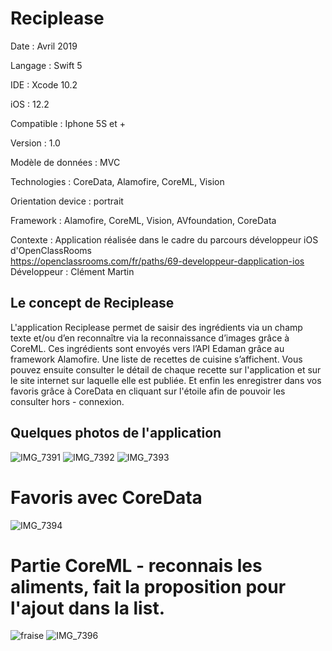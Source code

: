 # Reciplease

Date : Avril 2019  

Langage : Swift 5  

IDE : Xcode 10.2  

iOS : 12.2  

Compatible : Iphone 5S et +  

Version : 1.0    

Modèle de données : MVC

Technologies : CoreData, Alamofire, CoreML, Vision

Orientation device : portrait

Framework : Alamofire, CoreML, Vision, AVfoundation, CoreData

Contexte : Application réalisée dans le cadre du parcours développeur iOS d'OpenClassRooms  
https://openclassrooms.com/fr/paths/69-developpeur-dapplication-ios
Développeur : Clément Martin 

## Le concept de Reciplease

L'application Reciplease permet de saisir des ingrédients via un champ texte et/ou d’en reconnaître via la reconnaissance d’images grâce à CoreML. Ces ingrédients sont envoyés vers l’API Edaman grâce au framework Alamofire. Une liste de recettes de cuisine s’affichent. Vous pouvez ensuite consulter le détail de chaque recette sur l'application et sur le site internet sur laquelle elle est publiée. Et enfin les enregistrer dans vos favoris grâce à CoreData en cliquant sur l'étoile afin de pouvoir les consulter hors - connexion.

## Quelques photos de l'application 

![IMG_7391](https://user-images.githubusercontent.com/44120248/72798574-af50b980-3c43-11ea-8095-6e445e2ff0fd.PNG)
![IMG_7392](https://user-images.githubusercontent.com/44120248/72798572-aeb82300-3c43-11ea-956b-0d7ba3ddc2e0.PNG)
![IMG_7393](https://user-images.githubusercontent.com/44120248/72798570-aeb82300-3c43-11ea-8459-d0c7143041b8.PNG)
# Favoris avec CoreData
![IMG_7394](https://user-images.githubusercontent.com/44120248/72798569-ad86f600-3c43-11ea-8bbb-957d1b11b39c.PNG)
# Partie CoreML - reconnais les aliments, fait la proposition pour l'ajout dans la list.
![fraise](https://user-images.githubusercontent.com/44120248/72798568-ad86f600-3c43-11ea-9c31-07026e2eeddd.PNG)
![IMG_7396](https://user-images.githubusercontent.com/44120248/72798575-af50b980-3c43-11ea-969c-3d57ccf529ce.PNG)
